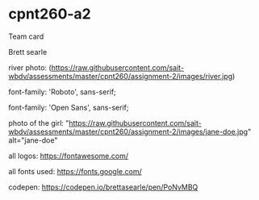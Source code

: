 # cpnt260-a2
Team card


Brett searle  


river photo: (https://raw.githubusercontent.com/sait-wbdv/assessments/master/cpnt260/assignment-2/images/river.jpg)



font-family: 'Roboto', sans-serif;  


font-family: 'Open Sans', sans-serif;


 photo of the girl: "https://raw.githubusercontent.com/sait-wbdv/assessments/master/cpnt260/assignment-2/images/jane-doe.jpg" alt="jane-doe"


all logos: https://fontawesome.com/ 


all fonts used: https://fonts.google.com/


codepen: https://codepen.io/brettasearle/pen/PoNvMBQ
